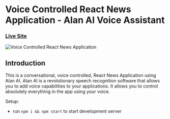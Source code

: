# Voice Controlled React News Application - Alan AI Voice Assistant

### [Live Site](https://ainews.vercel.app/)

![Voice Controlled React News Application](https://www.stevenkeezer.com/static/0071725758b9fff26f27a04af8ed75cc/99fbb/hero.webp)

## Introduction

This is a conversational, voice controlled, React News Application using Alan AI. Alan AI is a revolutionary speech recognition software that allows you to add voice capabilities to your applications. It allows you to control absolutely everything in the app using your voice. 

Setup:
- run ```npm i && npm start``` to start development server
